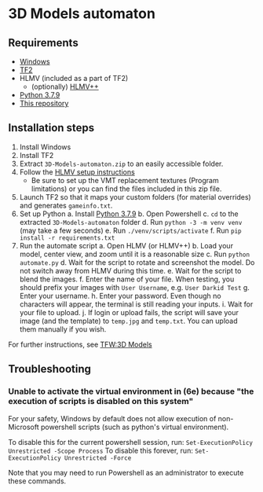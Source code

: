 # 3D Models automaton

## Requirements
* [Windows](https://www.microsoft.com/windows)
* [TF2](https://store.steampowered.com/app/440/Team_Fortress_2)
* HLMV (included as a part of TF2)
    * (optionally) [HLMV++](https://github.com/ImguRandom/HLMVPlusPlus#installation)
* [Python 3.7.9](https://www.python.org/downloads/release/python-379)
* [This repository](https://github.com/jbzdarkid/3D-Models-automaton/releases/latest/download/3D-Models-automaton.zip)

## Installation steps
1. Install Windows
2. Install TF2
3. Extract `3D-Models-automaton.zip` to an easily accessible folder.
4. Follow the [HLMV setup instructions](https://wiki.teamfortress.com/wiki/Help:Model_Viewer)
    * Be sure to set up the VMT replacement textures (Program limitations) or you can find the files included in this zip file.
5. Launch TF2 so that it maps your custom folders (for material overrides) and generates `gameinfo.txt`.
6. Set up Python
    a. Install [Python 3.7.9](https://www.python.org/downloads/release/python-379)
    b. Open Powershell
    c. `cd` to the extracted `3D-Models-automaton` folder
    d. Run `python -3 -m venv venv` (may take a few seconds)
    e. Run `./venv/scripts/activate`
    f. Run `pip install -r requirements.txt`
7. Run the automate script
    a. Open HLMV (or HLMV++)
    b. Load your model, center view, and zoom until it is a reasonable size
    c. Run `python automate.py`
    d. Wait for the script to rotate and screenshot the model. Do not switch away from HLMV during this time.
    e. Wait for the script to blend the images.
    f. Enter the name of your file. When testing, you should prefix your images with `User Username`, e.g. `User Darkid Test`
    g. Enter your username.
    h. Enter your password. Even though no characters will appear, the terminal is still reading your inputs.
    i. Wait for your file to upload.
    j. If login or upload fails, the script will save your image (and the template) to `temp.jpg` and `temp.txt`. You can upload them manually if you wish.

For further instructions, see [TFW:3D Models](https://wiki.teamfortress.com/wiki/Team_Fortress_Wiki:3D_Models#Workflow)

## Troubleshooting
### Unable to activate the virtual environment in (6e) because "the execution of scripts is disabled on this system"
For your safety, Windows by default does not allow execution of non-Microsoft powershell scripts (such as python's virtual environment).

To disable this for the current powershell session, run:
`Set-ExecutionPolicy Unrestricted -Scope Process`
To disable this forever, run:
`Set-ExecutionPolicy Unrestricted -Force`

Note that you may need to run Powershell as an administrator to execute these commands.

